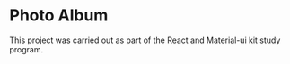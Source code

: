 # Photo Album

This project was carried out as part of the React and Material-ui kit study program.




